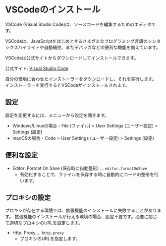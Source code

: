# VSCodeのインストール

VSCode (Visual Studio Code)は、ソースコードを編集するためのエディタです。

VSCodeは、JavaScriptをはじめとするさまざまなプログラミング言語のシンタックスハイライトや自動補完、またデバッガなどの便利な機能を備えています。

VSCodeは公式サイトからダウンロードしてインストールできます。

公式サイト: [Visual Studio Code](https://code.visualstudio.com/)

自分の環境に合わせたインストーラーをダウンロードし、それを実行します。
インストーラーを実行するとVSCodeがインストールされます。

## 設定

設定を変更するには、メニューから設定を開きます。

- Windows/Linuxの場合 - File (ファイル) > User Settings (ユーザー設定) > Settings (設定)
- macOSの場合 - Code > User Settings (ユーザー設定) > Settings (設定)

## 便利な設定

- Editor: Format On Save (保存時に自動整形) … `editor.formatOnSave`
  - 有効化することで、ファイルを保存する時に自動的にコードの整形を行います。

## プロキシの設定

プロキシが存在する環境では、拡張機能のインストールに失敗することがあります。
拡張機能のインストールが行える環境の場合、設定不要です。必要に応じて適切なプロキシのURLを設定します。

- Http: Proxy … `http.proxy`
  - プロキシのURLを指定します。
